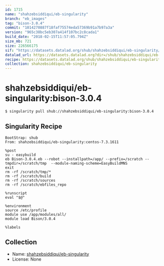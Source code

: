 ```yaml
---
id: 1715
name: "shahzebsiddiqui/eb-singularity"
branch: "eb_images"
tag: "bison-3.0.4"
commit: "1014270887f18faf75574eda57369b91a7b97a3a"
version: "965c38bc5eb307a414f107bc2c8cada1"
build_date: "2018-02-15T11:57:05.794Z"
size_mb: 721
size: 226566175
sif: "https://datasets.datalad.org/shub/shahzebsiddiqui/eb-singularity/bison-3.0.4/2018-02-15-10142708-965c38bc/965c38bc5eb307a414f107bc2c8cada1.simg"
datalad_url: https://datasets.datalad.org?dir=/shub/shahzebsiddiqui/eb-singularity/bison-3.0.4/2018-02-15-10142708-965c38bc/
recipe: https://datasets.datalad.org/shub/shahzebsiddiqui/eb-singularity/bison-3.0.4/2018-02-15-10142708-965c38bc/Singularity
collection: shahzebsiddiqui/eb-singularity
---
```


# shahzebsiddiqui/eb-singularity:bison-3.0.4

```bash
$ singularity pull shub://shahzebsiddiqui/eb-singularity:bison-3.0.4
```

## Singularity Recipe

```singularity
BootStrap: shub
From: shahzebsiddiqui/eb-singularity:centos-7.3.1611

%post
su - easybuild 
eb Bison-3.0.4.eb --robot --installpath=/app/ --prefix=/scratch --tmpdir=/scratch/tmp  --module-naming-scheme=EasyBuildMNS
exit
rm -rf /scratch/tmp/*
rm -rf /scratch/build
rm -rf /scratch/sources
rm -rf /scratch/ebfiles_repo

%runscript
eval "$@"

%environment
source /etc/profile
module use /app/modules/all/
module load Bison/3.0.4

%labels
```

## Collection

 - Name: [shahzebsiddiqui/eb-singularity](https://github.com/shahzebsiddiqui/eb-singularity)
 - License: None

